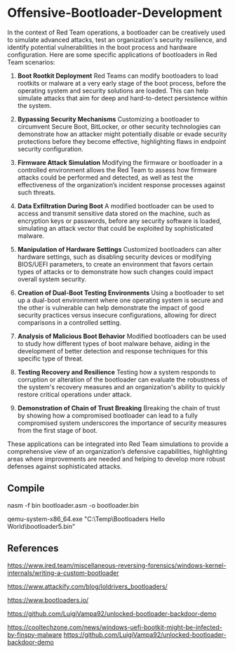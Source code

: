 # Offensive-Bootloader-Development


In the context of Red Team operations, a bootloader can be creatively used to simulate advanced attacks, test an organization's security resilience, and identify potential vulnerabilities in the boot process and hardware configuration. Here are some specific applications of bootloaders in Red Team scenarios:

1. **Boot Rootkit Deployment**
Red Teams can modify bootloaders to load rootkits or malware at a very early stage of the boot process, before the operating system and security solutions are loaded. This can help simulate attacks that aim for deep and hard-to-detect persistence within the system.

2. **Bypassing Security Mechanisms**
Customizing a bootloader to circumvent Secure Boot, BitLocker, or other security technologies can demonstrate how an attacker might potentially disable or evade security protections before they become effective, highlighting flaws in endpoint security configuration.

3. **Firmware Attack Simulation**
Modifying the firmware or bootloader in a controlled environment allows the Red Team to assess how firmware attacks could be performed and detected, as well as test the effectiveness of the organization’s incident response processes against such threats.

4. **Data Exfiltration During Boot**
A modified bootloader can be used to access and transmit sensitive data stored on the machine, such as encryption keys or passwords, before any security software is loaded, simulating an attack vector that could be exploited by sophisticated malware.

5. **Manipulation of Hardware Settings**
Customized bootloaders can alter hardware settings, such as disabling security devices or modifying BIOS/UEFI parameters, to create an environment that favors certain types of attacks or to demonstrate how such changes could impact overall system security.

6. **Creation of Dual-Boot Testing Environments**
Using a bootloader to set up a dual-boot environment where one operating system is secure and the other is vulnerable can help demonstrate the impact of good security practices versus insecure configurations, allowing for direct comparisons in a controlled setting.

7. **Analysis of Malicious Boot Behavior**
Modified bootloaders can be used to study how different types of boot malware behave, aiding in the development of better detection and response techniques for this specific type of threat.

8. **Testing Recovery and Resilience**
Testing how a system responds to corruption or alteration of the bootloader can evaluate the robustness of the system's recovery measures and an organization's ability to quickly restore critical operations under attack.

9. **Demonstration of Chain of Trust Breaking**
Breaking the chain of trust by showing how a compromised bootloader can lead to a fully compromised system underscores the importance of security measures from the first stage of boot.

These applications can be integrated into Red Team simulations to provide a comprehensive view of an organization’s defensive capabilities, highlighting areas where improvements are needed and helping to develop more robust defenses against sophisticated attacks.

## Compile

nasm -f bin bootloader.asm -o bootloader.bin

qemu-system-x86_64.exe "C:\Temp\Bootloaders Hello World\bootloader5.bin"

## References

https://www.ired.team/miscellaneous-reversing-forensics/windows-kernel-internals/writing-a-custom-bootloader

https://www.attackify.com/blog/loldrivers_bootloaders/

https://www.bootloaders.io/

https://github.com/LuigiVampa92/unlocked-bootloader-backdoor-demo

https://cooltechzone.com/news/windows-uefi-bootkit-might-be-infected-by-finspy-malware
https://github.com/LuigiVampa92/unlocked-bootloader-backdoor-demo
